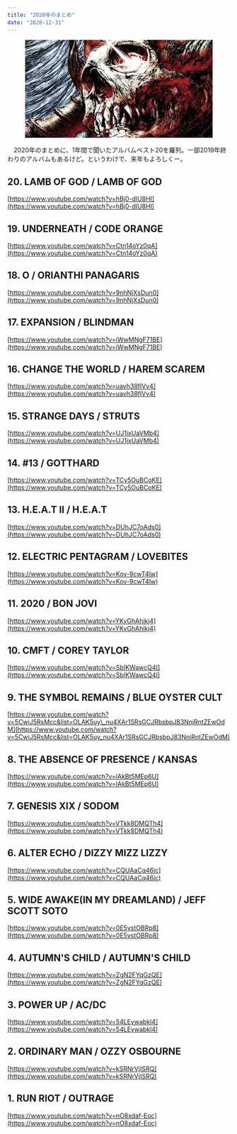 ```yaml
---
title: "2020年のまとめ"
date: "2020-12-31"
---
```


<figure>

![](assets/n7ff277681adc_e7c9ce2e61fdbd28199be2121469a9fd.jpg)

</figure>

　2020年のまとめに、1年間で聞いたアルバムベスト20を羅列。一部2019年終わりのアルバムもあるけど。というわけで、来年もよろしくー。

## 20\. LAMB OF GOD / LAMB OF GOD  

[https://www.youtube.com/watch?v=hBj0-dIU8HI](https://www.youtube.com/watch?v=hBj0-dIU8HI)

## 19\. UNDERNEATH / CODE ORANGE

[https://www.youtube.com/watch?v=Ctn14oYz0qA](https://www.youtube.com/watch?v=Ctn14oYz0qA)

## 18\. O / ORIANTHI PANAGARIS

[https://www.youtube.com/watch?v=9nhNjXsDun0](https://www.youtube.com/watch?v=9nhNjXsDun0)

## 17\. EXPANSION / BLINDMAN

[https://www.youtube.com/watch?v=iWwMNgF71BE](https://www.youtube.com/watch?v=iWwMNgF71BE)

## 16\. CHANGE THE WORLD / HAREM SCAREM

[https://www.youtube.com/watch?v=uavh38flVv4](https://www.youtube.com/watch?v=uavh38flVv4)

## 15\. STRANGE DAYS / STRUTS

[https://www.youtube.com/watch?v=UJ1jxUaVMb4](https://www.youtube.com/watch?v=UJ1jxUaVMb4)

## 14\. #13 / GOTTHARD

[https://www.youtube.com/watch?v=TCy5OuBCoKE](https://www.youtube.com/watch?v=TCy5OuBCoKE)

## 13\. H.E.A.T II / H.E.A.T

[https://www.youtube.com/watch?v=DUhJC7oAds0](https://www.youtube.com/watch?v=DUhJC7oAds0)

## 12\. ELECTRIC PENTAGRAM / LOVEBITES

[https://www.youtube.com/watch?v=Kov-9cwT4lw](https://www.youtube.com/watch?v=Kov-9cwT4lw)

## 11\. 2020 / BON JOVI

[https://www.youtube.com/watch?v=YKvGhAhikj4](https://www.youtube.com/watch?v=YKvGhAhikj4)

## 10\. CMFT / COREY TAYLOR

[https://www.youtube.com/watch?v=SbIKWawcQ4I](https://www.youtube.com/watch?v=SbIKWawcQ4I)

## 9\. THE SYMBOL REMAINS / BLUE OYSTER CULT

[https://www.youtube.com/watch?v=5CwiJ5RsMcc&list=OLAK5uy\_nu4XAr1SRsGCJRbsbpJ83NniRntZEwOdM](https://www.youtube.com/watch?v=5CwiJ5RsMcc&list=OLAK5uy_nu4XAr1SRsGCJRbsbpJ83NniRntZEwOdM)

## 8\. THE ABSENCE OF PRESENCE / KANSAS

[https://www.youtube.com/watch?v=lAkBt5MEp6U](https://www.youtube.com/watch?v=lAkBt5MEp6U)

## 7\. GENESIS XIX / SODOM

[https://www.youtube.com/watch?v=VTkk8DMQTh4](https://www.youtube.com/watch?v=VTkk8DMQTh4)

## 6\. ALTER ECHO / DIZZY MIZZ LIZZY

[https://www.youtube.com/watch?v=CQUAaCq46jc](https://www.youtube.com/watch?v=CQUAaCq46jc)

## 5\. WIDE AWAKE(IN MY DREAMLAND) / JEFF SCOTT SOTO

[https://www.youtube.com/watch?v=0E5vstOBRp8](https://www.youtube.com/watch?v=0E5vstOBRp8)

## 4\. AUTUMN'S CHILD / AUTUMN'S CHILD

[https://www.youtube.com/watch?v=ZgN2FYqGzQE](https://www.youtube.com/watch?v=ZgN2FYqGzQE)

## 3\. POWER UP / AC/DC

[https://www.youtube.com/watch?v=54LEywabkl4](https://www.youtube.com/watch?v=54LEywabkl4)

## 2\. ORDINARY MAN / OZZY OSBOURNE

[https://www.youtube.com/watch?v=kSRNrVjISRQ](https://www.youtube.com/watch?v=kSRNrVjISRQ)

## 1\. RUN RIOT / OUTRAGE  

[https://www.youtube.com/watch?v=nO8xdaf-Eoc](https://www.youtube.com/watch?v=nO8xdaf-Eoc)
